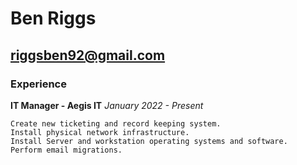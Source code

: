 # Ben Riggs
## riggsben92@gmail.com

### Experience
**IT Manager - Aegis IT**
*January 2022 - Present*


```
Create new ticketing and record keeping system.
Install physical network infrastructure.
Install Server and workstation operating systems and software.
Perform email migrations.
```
